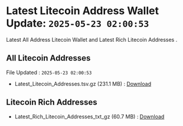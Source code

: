 # Latest Litecoin Address Wallet Update: `2025-05-23 02:00:53`

Latest All Address Litecoin Wallet and Latest Rich Litecoin Addresses .

## All Litecoin Addresses

File Updated : `2025-05-23 02:00:53`

- Latest_Litecoin_Addresses.tsv.gz (231.1 MB) : [Download](https://github.com/Pymmdrza/Rich-Address-Wallet/releases/tag/Litecoin)

## Litecoin Rich Addresses

- Latest_Rich_Litecoin_Addresses_txt_gz (60.7 MB) : [Download](https://github.com/Pymmdrza/Rich-Address-Wallet/releases/tag/Litecoin)
